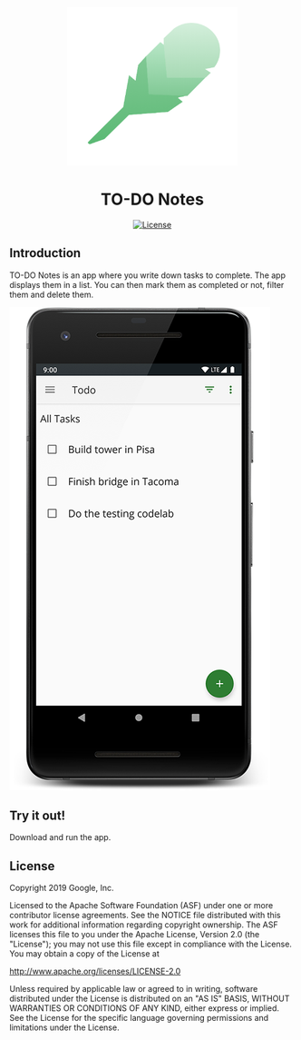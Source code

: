 <div align="center">
<img src="https://github.com/Hossam-Sayed/to-do-notes/blob/main/app/src/main/res/drawable/logo_no_fill.png" width=300/>

# TO-DO Notes
  
[![License](https://img.shields.io/badge/License-Apache_2.0-blue.svg)](https://opensource.org/licenses/Apache-2.0)

<div align="left">

Introduction
------------

TO-DO Notes is an app where you write down tasks to complete. The app displays them in a list.
You can then mark them as completed or not, filter them and delete them.

![App main screen, screenshot](screenshot.png)

Try it out!
---------------

Download and run the app.

License
-------

Copyright 2019 Google, Inc.

Licensed to the Apache Software Foundation (ASF) under one or more contributor
license agreements.  See the NOTICE file distributed with this work for
additional information regarding copyright ownership.  The ASF licenses this
file to you under the Apache License, Version 2.0 (the "License"); you may not
use this file except in compliance with the License.  You may obtain a copy of
the License at

  http://www.apache.org/licenses/LICENSE-2.0

Unless required by applicable law or agreed to in writing, software
distributed under the License is distributed on an "AS IS" BASIS, WITHOUT
WARRANTIES OR CONDITIONS OF ANY KIND, either express or implied.  See the
License for the specific language governing permissions and limitations under
the License.

